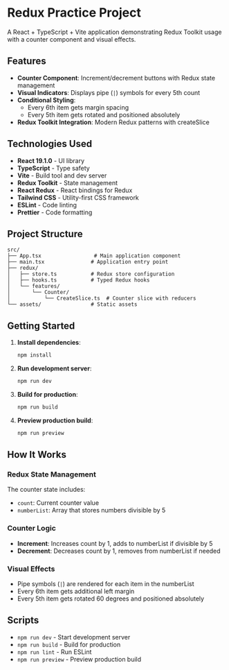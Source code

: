 # Redux Practice Project

A React + TypeScript + Vite application demonstrating Redux Toolkit usage with a counter component and visual effects.

## Features

- **Counter Component**: Increment/decrement buttons with Redux state management
- **Visual Indicators**: Displays pipe (`|`) symbols for every 5th count
- **Conditional Styling**: 
  - Every 6th item gets margin spacing
  - Every 5th item gets rotated and positioned absolutely
- **Redux Toolkit Integration**: Modern Redux patterns with createSlice

## Technologies Used

- **React 19.1.0** - UI library
- **TypeScript** - Type safety
- **Vite** - Build tool and dev server
- **Redux Toolkit** - State management
- **React Redux** - React bindings for Redux
- **Tailwind CSS** - Utility-first CSS framework
- **ESLint** - Code linting
- **Prettier** - Code formatting

## Project Structure

```
src/
├── App.tsx                 # Main application component
├── main.tsx               # Application entry point
├── redux/
│   ├── store.ts           # Redux store configuration
│   ├── hooks.ts           # Typed Redux hooks
│   └── features/
│       └── Counter/
│           └── CreateSlice.ts  # Counter slice with reducers
└── assets/                # Static assets
```

## Getting Started

1. **Install dependencies**:
   ```bash
   npm install
   ```

2. **Run development server**:
   ```bash
   npm run dev
   ```

3. **Build for production**:
   ```bash
   npm run build
   ```

4. **Preview production build**:
   ```bash
   npm run preview
   ```

## How It Works

### Redux State Management

The counter state includes:
- `count`: Current counter value
- `numberList`: Array that stores numbers divisible by 5

### Counter Logic

- **Increment**: Increases count by 1, adds to numberList if divisible by 5
- **Decrement**: Decreases count by 1, removes from numberList if needed

### Visual Effects

- Pipe symbols (`|`) are rendered for each item in the numberList
- Every 6th item gets additional left margin
- Every 5th item gets rotated 60 degrees and positioned absolutely

## Scripts

- `npm run dev` - Start development server
- `npm run build` - Build for production  
- `npm run lint` - Run ESLint
- `npm run preview` - Preview production build
